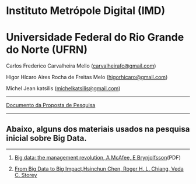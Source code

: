 # Instituto Metrópole Digital (IMD) 
# Universidade Federal do Rio Grande do Norte (UFRN)  
 Carlos Frederico Carvalheira Mello (carvalheirafc@gmail.com)
 
 Higor Hícaro Aires Rocha de Freitas Melo (higorhicaro@gmail.com)
 
 Michel Jean katsilis (michelkatsilis@gmail.com)

---
[Documento da Proposta de Pesquisa](https://docs.google.com/document/d/1-eenjt3xEVban3LNtvtwyc-XKl3aK__KvSwekbBHDww/edit?usp=sharing)


---
## Abaixo, alguns dos materiais usados na pesquisa inicial sobre Big Data.

---


1. [Big data: the management revolution, A McAfee, E Brynjolfsson](http://tarjomefa.com/wp-content/uploads/2017/04/6539-English-TarjomeFa-1.pdf)<subs>(PDF)</subs>

2. [From Big Data to Big Impact,Hsinchun Chen, Roger H. L. Chiang, Veda C. Storey](https://s3.amazonaws.com/academia.edu.documents/32970305/FROM_BIG_DATA_TO_BIG_IMPACT.pdf?AWSAccessKeyId=AKIAIWOWYYGZ2Y53UL3A&Expires=1503522333&Signature=TQ3LwgyWp1CNc9%2FX%2BlK53cMNTNs%3D&response-content-disposition=inline%3B%20filename%3DSPECIAL_ISSUE_BUSINESS_INTELLIGENCE_RESE.pdf)
